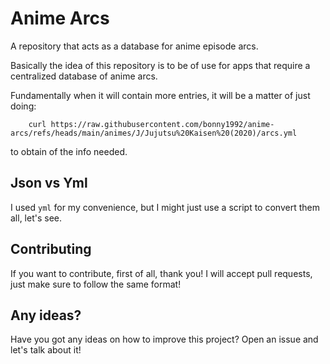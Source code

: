 # Anime Arcs
A repository that acts as a database for anime episode arcs.

Basically the idea of this repository is to be of use for apps that require a centralized database of anime arcs.

Fundamentally when it will contain more entries, it will be a matter of just doing:
```
    curl https://raw.githubusercontent.com/bonny1992/anime-arcs/refs/heads/main/animes/J/Jujutsu%20Kaisen%20(2020)/arcs.yml
```
to obtain of the info needed.

## Json vs Yml
I used `yml` for my convenience, but I might just use a script to convert them all, let's see.

## Contributing
If you want to contribute, first of all, thank you!
I will accept pull requests, just make sure to follow the same format!

## Any ideas?
Have you got any ideas on how to improve this project?
Open an issue and let's talk about it!